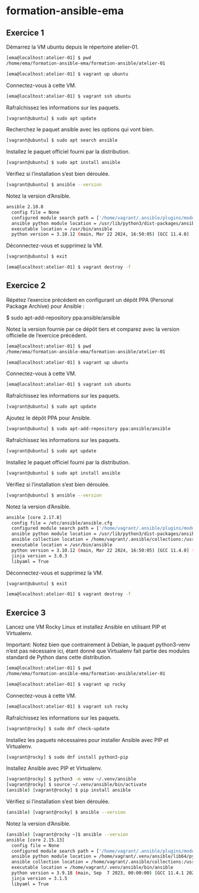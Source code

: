 # formation-ansible-ema

## Exercice 1

Démarrez la VM ubuntu depuis le répertoire atelier-01.

```bash
[ema@localhost:atelier-01] $ pwd
/home/ema/formation-ansible-ema/formation-ansible/atelier-01

[ema@localhost:atelier-01] $ vagrant up ubuntu
```

Connectez-vous à cette VM.

```bash
[ema@localhost:atelier-01] $ vagrant ssh ubuntu
```

Rafraîchissez les informations sur les paquets.

```bash
[vagrant@ubuntu] $ sudo apt update
```

Recherchez le paquet ansible avec les options qui vont bien.

```bash
[vagrant@ubuntu] $ sudo apt search ansible
```

Installez le paquet officiel fourni par la distribution.

```bash
[vagrant@ubuntu] $ sudo apt install ansible
```

Vérifiez si l’installation s’est bien déroulée.

```bash
[vagrant@ubuntu] $ ansible --version
```

Notez la version d’Ansible.

```bash
ansible 2.10.8
  config file = None
  configured module search path = ['/home/vagrant/.ansible/plugins/modules', '/usr/share/ansible/plugins/modules']
  ansible python module location = /usr/lib/python3/dist-packages/ansible
  executable location = /usr/bin/ansible
  python version = 3.10.12 (main, Mar 22 2024, 16:50:05) [GCC 11.4.0]
```

Déconnectez-vous et supprimez la VM.

```bash
[vagrant@ubuntu] $ exit

[ema@localhost:atelier-01] $ vagrant destroy -f
```

## Exercice 2

Répétez l’exercice précédent en configurant un dépôt PPA (Personal Package Archive) pour Ansible :

$ sudo apt-add-repository ppa:ansible/ansible

Notez la version fournie par ce dépôt tiers et comparez avec la version officielle de l’exercice précédent.


```bash
[ema@localhost:atelier-01] $ pwd
/home/ema/formation-ansible-ema/formation-ansible/atelier-01

[ema@localhost:atelier-01] $ vagrant up ubuntu
```

Connectez-vous à cette VM.

```bash
[ema@localhost:atelier-01] $ vagrant ssh ubuntu
```

Rafraîchissez les informations sur les paquets.

```bash
[vagrant@ubuntu] $ sudo apt update
```

Ajoutez le dépôt PPA pour Ansible.

```bash
[vagrant@ubuntu] $ sudo apt-add-repository ppa:ansible/ansible
```

Rafraîchissez les informations sur les paquets.

```bash
[vagrant@ubuntu] $ sudo apt update
```

Installez le paquet officiel fourni par la distribution.

```bash
[vagrant@ubuntu] $ sudo apt install ansible
```

Vérifiez si l’installation s’est bien déroulée.

```bash
[vagrant@ubuntu] $ ansible --version
```

Notez la version d’Ansible.

```bash
ansible [core 2.17.8]
  config file = /etc/ansible/ansible.cfg
  configured module search path = ['/home/vagrant/.ansible/plugins/modules', '/usr/share/ansible/plugins/modules']
  ansible python module location = /usr/lib/python3/dist-packages/ansible
  ansible collection location = /home/vagrant/.ansible/collections:/usr/share/ansible/collections
  executable location = /usr/bin/ansible
  python version = 3.10.12 (main, Mar 22 2024, 16:50:05) [GCC 11.4.0] (/usr/bin/python3)
  jinja version = 3.0.3
  libyaml = True
```

Déconnectez-vous et supprimez la VM.

```bash
[vagrant@ubuntu] $ exit

[ema@localhost:atelier-01] $ vagrant destroy -f
```

## Exercice 3

Lancez une VM Rocky Linux et installez Ansible en utilisant PIP et Virtualenv.

Important: Notez bien que contrairement à Debian, le paquet python3-venv n’est pas nécessaire ici, étant donné que Virtualenv fait partie des modules standard de Python dans cette distribution.

```bash
[ema@localhost:atelier-01] $ pwd
/home/ema/formation-ansible-ema/formation-ansible/atelier-01

[ema@localhost:atelier-01] $ vagrant up rocky
```

Connectez-vous à cette VM.

```bash
[ema@localhost:atelier-01] $ vagrant ssh rocky
```

Rafraîchissez les informations sur les paquets.

```bash
[vagrant@rocky] $ sudo dnf check-update
```

Installez les paquets nécessaires pour installer Ansible avec PIP et Virtualenv.

```bash
[vagrant@rocky] $ sudo dnf install python3-pip
```

Installez Ansible avec PIP et Virtualenv.

```bash
[vagrant@rocky] $ python3 -m venv ~/.venv/ansible
[vagrant@rocky] $ source ~/.venv/ansible/bin/activate
(ansible) [vagrant@rocky] $ pip install ansible
```

Vérifiez si l’installation s’est bien déroulée.

```bash
(ansible) [vagrant@rocky] $ ansible --version
```

Notez la version d’Ansible.

```bash
(ansible) [vagrant@rocky ~]$ ansible --version
ansible [core 2.15.13]
  config file = None
  configured module search path = ['/home/vagrant/.ansible/plugins/modules', '/usr/share/ansible/plugins/modules']
  ansible python module location = /home/vagrant/.venv/ansible/lib64/python3.9/site-packages/ansible
  ansible collection location = /home/vagrant/.ansible/collections:/usr/share/ansible/collections
  executable location = /home/vagrant/.venv/ansible/bin/ansible
  python version = 3.9.18 (main, Sep  7 2023, 00:00:00) [GCC 11.4.1 20230605 (Red Hat 11.4.1-2)] (/home/vagrant/.venv/ansible/bin/python3)
  jinja version = 3.1.5
  libyaml = True
```


